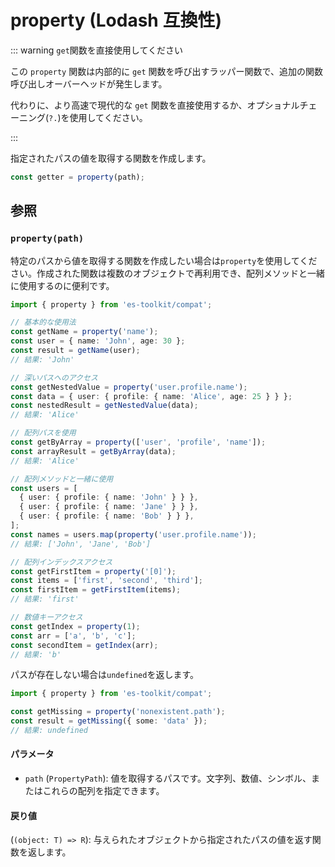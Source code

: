 # property (Lodash 互換性)

::: warning `get`関数を直接使用してください

この `property` 関数は内部的に `get` 関数を呼び出すラッパー関数で、追加の関数呼び出しオーバーヘッドが発生します。

代わりに、より高速で現代的な `get` 関数を直接使用するか、オプショナルチェーニング(`?.`)を使用してください。

:::

指定されたパスの値を取得する関数を作成します。

```typescript
const getter = property(path);
```

## 参照

### `property(path)`

特定のパスから値を取得する関数を作成したい場合は`property`を使用してください。作成された関数は複数のオブジェクトで再利用でき、配列メソッドと一緒に使用するのに便利です。

```typescript
import { property } from 'es-toolkit/compat';

// 基本的な使用法
const getName = property('name');
const user = { name: 'John', age: 30 };
const result = getName(user);
// 結果: 'John'

// 深いパスへのアクセス
const getNestedValue = property('user.profile.name');
const data = { user: { profile: { name: 'Alice', age: 25 } } };
const nestedResult = getNestedValue(data);
// 結果: 'Alice'

// 配列パスを使用
const getByArray = property(['user', 'profile', 'name']);
const arrayResult = getByArray(data);
// 結果: 'Alice'

// 配列メソッドと一緒に使用
const users = [
  { user: { profile: { name: 'John' } } },
  { user: { profile: { name: 'Jane' } } },
  { user: { profile: { name: 'Bob' } } },
];
const names = users.map(property('user.profile.name'));
// 結果: ['John', 'Jane', 'Bob']

// 配列インデックスアクセス
const getFirstItem = property('[0]');
const items = ['first', 'second', 'third'];
const firstItem = getFirstItem(items);
// 結果: 'first'

// 数値キーアクセス
const getIndex = property(1);
const arr = ['a', 'b', 'c'];
const secondItem = getIndex(arr);
// 結果: 'b'
```

パスが存在しない場合は`undefined`を返します。

```typescript
import { property } from 'es-toolkit/compat';

const getMissing = property('nonexistent.path');
const result = getMissing({ some: 'data' });
// 結果: undefined
```

#### パラメータ

- `path` (`PropertyPath`): 値を取得するパスです。文字列、数値、シンボル、またはこれらの配列を指定できます。

#### 戻り値

(`(object: T) => R`): 与えられたオブジェクトから指定されたパスの値を返す関数を返します。
